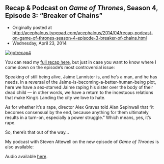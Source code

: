 ## Recap & Podcast on <em>Game of Thrones</em>, Season 4, Episode 3: “Breaker of Chains”

 * Originally posted at http://acephalous.typepad.com/acephalous/2014/04/recap-podcast-on-game-of-thrones-season-4-episode-3-breaker-of-chains.html
 * Wednesday, April 23, 2014



[![gotrecap4](http://www.lawyersgunsmoneyblog.com/wp-content/uploads/2014/04/gotrecap4.png)](http://www.lawyersgunsmoneyblog.com/wp-content/uploads/2014/04/gotrecap4.png)

You can read my [full recap here](http://www.rawstory.com/rs/2014/04/21/recap-game-of-thrones-season-four-episode-three-breaker-of-chains/), but just in case you want to know where I come down on the episode’s most controversial issue:

Speaking of still being alive, Jaime Lannister is, and he’s a man, and he has needs. In a reversal of the Jaime-is-becoming-a-better-human-being plot, here we have a sex-starved Jaime raping his sister over the body of their dead child — in other words, we have a return to the incestuous relations that make King’s Landing the city we love to hate.

As for whether it’s a rape, director Alex Graves told Alan Sepinwall that “it becomes consensual by the end, because anything for them ultimately results in a turn-on, especially a power struggle.” Which means, yes, it’s rape.

So, there’s that out of the way…

My podcast with Steven Attewell on the new episode of _Game of Thrones_ is also available: 


Audio available [here](http://lawyersgunsmoneyblog.com/podcast/got0403.mp3).

		
